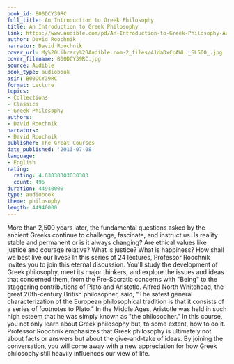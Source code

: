 ```yaml
---
book_id: B00DCY39RC
full_title: An Introduction to Greek Philosophy
title: An Introduction to Greek Philosophy
link: https://www.audible.com/pd/An-Introduction-to-Greek-Philosophy-Audiobook/B00DCY39RC
author: David Roochnik
narrator: David Roochnik
cover_url: My%20Library%20Audible.com-2_files/41daDxCpAWL._SL500_.jpg
cover_filename: B00DCY39RC.jpg
source: Audible
book_type: audiobook
asin: B00DCY39RC
format: Lecture
topics:
- Collections
- Classics
- Greek Philosophy
authors:
- David Roochnik
narrators:
- David Roochnik
publisher: The Great Courses
date_published: '2013-07-08'
language:
- English
rating:
  rating: 4.63030303030303
  count: 495
duration: 44940000
type: audiobook
theme: philosophy
length: 44940000
---
```

More than 2,500 years later, the fundamental questions asked by the ancient Greeks continue to challenge, fascinate, and instruct us. Is reality stable and permanent or is it always changing? Are ethical values like justice and courage relative? What is justice? What is happiness? How shall we best live our lives?
In this series of 24 lectures, Professor Roochnik invites you to join this eternal discussion. You'll study the development of Greek philosophy, meet its major thinkers, and explore the issues and ideas that concerned them, from the Pre-Socratic concerns with "Being" to the staggering contributions of Plato and Aristotle.
Alfred North Whitehead, the great 20th-century British philosopher, said, "The safest general characterization of the European philosophical tradition is that it consists of a series of footnotes to Plato." In the Middle Ages, Aristotle was held in such high esteem that he was simply known as "the philosopher."
In this course, you not only learn about Greek philosophy but, to some extent, how to do it. Professor Roochnik emphasizes that Greek philosophy is ultimately not about facts or answers but about the give-and-take of ideas. By joining the conversation, you will come away with a new appreciation for how Greek philosophy still heavily influences our view of life.

